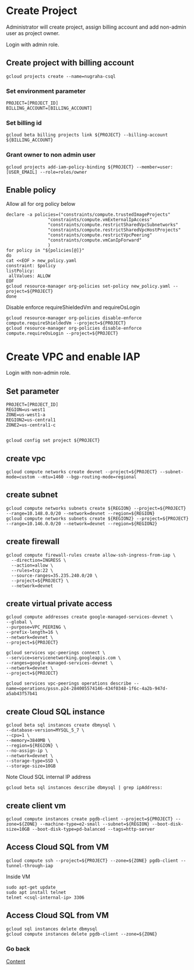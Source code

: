 
# Create Project
Administrator will create project, assign billing account and add non-admin user as project owner.

Login with admin role.
## Create project with billing account
```
gcloud projects create --name=nugraha-csql
```
### Set environment parameter
```
PROJECT=[PROJECT_ID]
BILLING_ACCOUNT=[BILLING_ACCOUNT]
```
### Set billing id
```
gcloud beta billing projects link ${PROJECT} --billing-account ${BILLING_ACCOUNT}
```
### Grant owner to non admin user
```
gcloud projects add-iam-policy-binding ${PROJECT} --member=user:[USER_EMAIL] --role=roles/owner
```
## Enable policy
Allow all for org policy below
```
declare -a policies=("constraints/compute.trustedImageProjects" 
                "constraints/compute.vmExternalIpAccess"
                "constraints/compute.restrictSharedVpcSubnetworks"
                "constraints/compute.restrictSharedVpcHostProjects"
                "constraints/compute.restrictVpcPeering"
                "constraints/compute.vmCanIpForward"
                )
for policy in "${policies[@]}"
do
cat <<EOF > new_policy.yaml
constraint: $policy
listPolicy:
 allValues: ALLOW
EOF
gcloud resource-manager org-policies set-policy new_policy.yaml --project=${PROJECT}
done
```
Disable enforce requireShieldedVm and requireOsLogin
```
gcloud resource-manager org-policies disable-enforce compute.requireShieldedVm --project=${PROJECT}
gcloud resource-manager org-policies disable-enforce compute.requireOsLogin --project=${PROJECT}
```

# Create VPC and enable IAP
Login with non-admin role.

## Set parameter
```
PROJECT=[PROJECT_ID]
REGION=us-west1
ZONE=us-west1-a
REGION2=us-central1
ZONE2=us-central1-c


gcloud config set project ${PROJECT}
```
## create vpc
```
gcloud compute networks create devnet --project=${PROJECT} --subnet-mode=custom --mtu=1460 --bgp-routing-mode=regional
```
## create subnet
```
gcloud compute networks subnets create ${REGION} --project=${PROJECT} --range=10.148.0.0/20 --network=devnet --region=${REGION}
gcloud compute networks subnets create ${REGION2} --project=${PROJECT} --range=10.146.0.0/20 --network=devnet --region=${REGION2}
```

## create firewall
```
gcloud compute firewall-rules create allow-ssh-ingress-from-iap \
  --direction=INGRESS \
  --action=allow \
  --rules=tcp:22 \
  --source-ranges=35.235.240.0/20 \
  --project=${PROJECT} \
  --network=devnet
```

## create virtual private access
```
gcloud compute addresses create google-managed-services-devnet \
--global \
--purpose=VPC_PEERING \
--prefix-length=16 \
--network=devnet \
--project=${PROJECT}

gcloud services vpc-peerings connect \
--service=servicenetworking.googleapis.com \
--ranges=google-managed-services-devnet \
--network=devnet \
--project=${PROJECT}

gcloud services vpc-peerings operations describe --name=operations/pssn.p24-284005574146-434f0348-1f6c-4a2b-947d-a5ab43f57b41
```

## create Cloud SQL instance 
```
gcloud beta sql instances create dbmysql \
--database-version=MYSQL_5_7 \
--cpu=1 \
--memory=3840MB \
--region=${REGION} \
--no-assign-ip \
--network=devnet \
--storage-type=SSD \
--storage-size=10GB
```

Note Cloud SQL internal IP address
```
gcloud beta sql instances describe dbmysql | grep ipAddress:
```

## create client vm 
```
gcloud compute instances create pgdb-client --project=${PROJECT} --zone=${ZONE} --machine-type=e2-small --subnet=${REGION} --boot-disk-size=10GB --boot-disk-type=pd-balanced --tags=http-server
```

## Access Cloud SQL from VM
```
gcloud compute ssh --project=${PROJECT} --zone=${ZONE} pgdb-client --tunnel-through-iap
```
Inside VM
```
sudo apt-get update
sudo apt install telnet
telnet <csql-internal-ip> 3306
```

## Access Cloud SQL from VM

```
gcloud sql instances delete dbmysql
gcloud compute instances delete pgdb-client --zone=${ZONE}
```


### Go back
[Content](https://github.com/adithaha/temp/blob/main/csql/readme.md)

